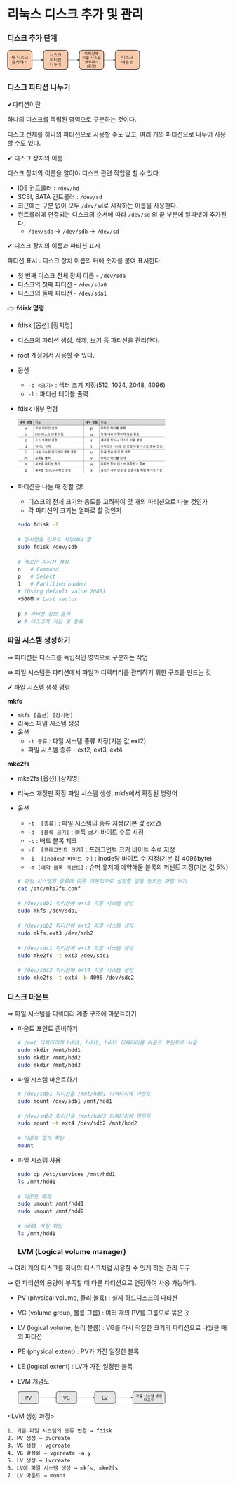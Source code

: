 리눅스 디스크 추가 및 관리
===

### 디스크 추가 단계
<img src = "./imgs/디스크 추가 단계.png" width="60%" height="30%" >

### 디스크 파티션 나누기

✔파티션이란

하나의 디스크를 독립된 영역으로 구분하는 것이다.

디스크 전체를 하나의 파티션으로 사용할 수도 있고, 여러 개의 파티션으로 나누어 사용할 수도 있다.

✔ 디스크 장치의 이름

디스크 장치의 이름을 알아야 디스크 관련 작업을 할 수 있다.

- IDE 컨트롤러 :  `/dev/hd`
- SCSI, SATA 컨트롤러 : `/dev/sd`
- 최근에는 구분 없이 모두 `/dev/sd`로 시작하는 이름을 사용한다.
- 컨트롤러에 연결되는 디스크의 순서에 따라 `/dev/sd` 의 끝 부분에 알파벳이 추가된다.
    - `/dev/sda` → `/dev/sdb` → `/dev/sd`

✔ 디스크 장치의 이름과 파티션 표시

파티션 표시 : 디스크 장치 이름의 뒤에 숫자를 붙여 표시한다.

- 첫 번째 디스크 전체 장치 이름 -    `/dev/sda`
- 디스크의 첫째 파티션 - `/dev/sda0`
- 디스크의 둘째 파티션 - `/dev/sda1`

👉 **fdisk 명령**

- fdisk [옵션] [장치명]
- 디스크의 파티션 생성, 삭제, 보기 등 파티션을 관리한다.
- root 계정에서 사용할 수 있다.
- 옵션
    - `-b <크기>` : 섹터 크기 지정(512, 1024, 2048, 4096)
    - `-l` : 파티션 테이블 출력
- fdisk 내부 명령

    <img src = "./imgs/fdisk_내부_명령.png" width="70%" height="50%" >
- 파티션을 나눌 때 정할 것!
    - 디스크의 전체 크기와 용도를 고려하여 몇 개의 파티션으로 나눌 것인가
    - 각 파티션의 크기는 얼마로 할 것인지

    ```bash
    sudo fdisk -l

    # 장치명을 인자로 지정해야 함
    sudo fdisk /dev/sdb

    # 새로운 파티션 생성
    n   # Command
    p   # Select
    1   # Partition number
    # (Using default value 2048)
    +500M # Last sector

    p # 파티션 정보 출력
    w # 디스크에 저장 및 종료
    ```



### 파일 시스템 생성하기

⇒ 파티션은 디스크를 독립적인 영역으로 구분하는 작업

⇒ 파일 시스템은 파티션에서 파일과 디렉터리를 관리하기 위한 구조를 만드는 것

✔ 파일 시스템 생성 명령

**mkfs**

- `mkfs [옵션] [장치명]`
- 리눅스 파일 시스템 생성
- 옵션
    - `-t 종류` :  파일 시스템 종류 지정(기본 값 ext2)
    - 파일 시스템 종류 - ext2, ext3, ext4

**mke2fs**

- mke2fs [옵션] [장치명]
- 리눅스 개정판 확장 파일 시스템 생성, mkfs에서 확장된 명령어
- 옵션
    - `-t  [종류]` : 파일 시스템의 종류 지정(기본 값 ext2)
    - `-d  [블록 크기]` : 블록 크기 바이트 수로 지정
    - `-c` : 배드 블록 체크
    - `-f  [프래그먼트 크기]` : 프래그먼트 크기 바이트 수로 지정
    - `-i  [inode당 바이트 수]` : inode당 바이트 수 지정(기본 값 4096byte)
    - `-m [예약 블록 퍼센트]` : 슈퍼 유저에 예약해둘 블록의 퍼센트 지정(기본 값 5%)
    

    ```bash
    # 파일 시스템의 종류에 따른 기본적으로 설정할 값을 정의한 파일 보기
    cat /etc/mke2fs.conf

    # /dev/sdb1 파티션에 ext2 파일 시스템 생성
    sudo mkfs /dev/sdb1

    # /dev/sdb2 파티션에 ext3 파일 시스템 생성
    sudo mkfs.ext3 /dev/sdb2

    # /dev/sdc1 파티션에 ext3 파일 시스템 생성
    sudo mke2fs -t ext3 /dev/sdc1

    # /dev/sdc2 파티션에 ext4 파일 시스템 생성
    sudo mke2fs -t ext4 -b 4096 /dev/sdc2
    ```

### 디스크 마운트

⇒ 파일 시스템을 디렉터리 계층 구조에 마운트하기

- 마운트 포인트 준비하기

    ```bash
    # /mnt 디렉터리에 hdd1, hdd2, hdd3 디렉터리를 마운트 포인트로 사용
    sudo mkdir /mnt/hdd1
    sudo mkdir /mnt/hdd2
    sudo mkdir /mnt/hdd3
    ```

- 파일 시스템 마운트하기

    ```bash
    # /dev/sdb1 파티션을 /mnt/hdd1 디렉터리에 마운트
    sudo mount /dev/sdb1 /mnt/hdd1

    # /dev/sdb2 파티션을 /mnt/hdd2 디렉터리에 마운트
    sudo mount -t ext4 /dev/sdb2 /mnt/hdd2

    # 마운트 결과 확인
    mount
    ```

- 파일 시스템 사용

    ```bash
    sudo cp /etc/services /mnt/hdd1
    ls /mnt/hdd1

    # 마운트 해제
    sudo umount /mnt/hdd1
    sudo umount /mnt/hdd2

    # hdd1 파일 확인
    ls /mnt/hdd1
    ```
    
   ### LVM (Logical volume manager)

→ 여러 개의 디스크를 하나의 디스크처럼 사용할 수 있게 하는 관리 도구

→ 한 파티션의 용량이 부족할 때 다른 파티션으로 연장하여 사용 가능하다.

- PV (physical volume, 물리 볼륨) : 실제 하드디스크의 파티션
- VG (volume group, 볼륨 그룹) : 여러 개의 PV를 그룹으로 묶은 것
- LV (logical volume, 논리 볼륨) : VG를 다시 적절한 크기의 파티션으로 나눴을 때의 파티션
- PE (physical extent) : PV가 가진 일정한 블록
- LE (logical extent) : LV가 가진 일정한 블록
- LVM 개념도

    <img src = "./imgs/LVM개념도.png" width="70%" height="30%" >

<LVM 생성 과정>

    1. 기존 파일 시스템의 종류 변경 → fdisk
    2. PV 생성 → pvcreate
    3. VG 생성 → vgcreate
    4. VG 활성화 → vgcreate -a y
    5. LV 생성 → lvcreate
    6. LV에 파일 시스템 생성 → mkfs, mke2fs
    7. LV 마운트 → mount
